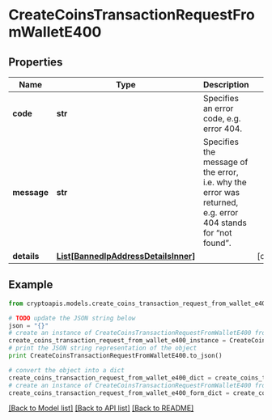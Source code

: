 # CreateCoinsTransactionRequestFromWalletE400


## Properties
Name | Type | Description | Notes
------------ | ------------- | ------------- | -------------
**code** | **str** | Specifies an error code, e.g. error 404. | 
**message** | **str** | Specifies the message of the error, i.e. why the error was returned, e.g. error 404 stands for “not found”. | 
**details** | [**List[BannedIpAddressDetailsInner]**](BannedIpAddressDetailsInner.md) |  | [optional] 

## Example

```python
from cryptoapis.models.create_coins_transaction_request_from_wallet_e400 import CreateCoinsTransactionRequestFromWalletE400

# TODO update the JSON string below
json = "{}"
# create an instance of CreateCoinsTransactionRequestFromWalletE400 from a JSON string
create_coins_transaction_request_from_wallet_e400_instance = CreateCoinsTransactionRequestFromWalletE400.from_json(json)
# print the JSON string representation of the object
print CreateCoinsTransactionRequestFromWalletE400.to_json()

# convert the object into a dict
create_coins_transaction_request_from_wallet_e400_dict = create_coins_transaction_request_from_wallet_e400_instance.to_dict()
# create an instance of CreateCoinsTransactionRequestFromWalletE400 from a dict
create_coins_transaction_request_from_wallet_e400_form_dict = create_coins_transaction_request_from_wallet_e400.from_dict(create_coins_transaction_request_from_wallet_e400_dict)
```
[[Back to Model list]](../README.md#documentation-for-models) [[Back to API list]](../README.md#documentation-for-api-endpoints) [[Back to README]](../README.md)


